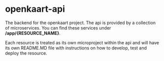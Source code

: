 # openkaart-api

The backend for the openkaart project. The api is provided by a collection of microservices. You can find these services under **/app/{RESOURCE_NAME}**.

Each resource is treated as its own microproject within the api and will have its own README.MD file with instructions on how to develop, test and deploy the resource.
